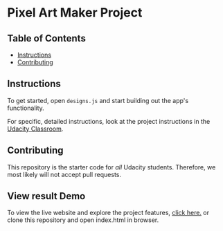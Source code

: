 # Pixel Art Maker Project

## Table of Contents

* [Instructions](#instructions)
* [Contributing](#contributing)

## Instructions

To get started, open `designs.js` and start building out the app's functionality.

For specific, detailed instructions, look at the project instructions in the [Udacity Classroom](https://classroom.udacity.com/me).

## Contributing

This repository is the starter code for _all_ Udacity students. Therefore, we most likely will not accept pull requests.

## View result Demo
To view the live website and explore the project features, [click here.](https://jen123-tech.github.io/project-pixel-art-maker-starter-master/) or clone this repository and open index.html in browser.

